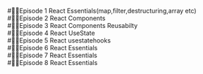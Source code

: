 #🚀🚀Episode 1 React Essentials(map,filter,destructuring,array etc)<br>
#🚀🚀Episode 2 React Components<br>
#🚀🚀Episode 3 React Components Reusabilty<br>
#🚀🚀Episode 4 React UseState<br>
#🚀🚀Episode 5 React usestatehooks<br>
#🚀🚀Episode 6 React Essentials<br>
#🚀🚀Episode 7 React Essentials<br>
#🚀🚀Episode 8 React Essentials<br>



